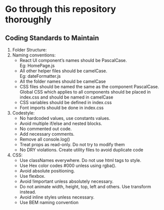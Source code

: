 # Go through this repository thoroughly

## Coding Standards to Maintain

1. Folder Structure:
2. Naming conventions:
    - React UI component’s names should be PascalCase. <br>
    Eg: HomePage.js
    - All other helper files should be camelCase. <br>
    Eg: dateFormatter.js
    - All the folder names should be camelCase
    - CSS files should be named the same as the component PascalCase. Global CSS which applies to all components should be placed in index.css and should be named in camelCase
    - CSS variables should be defined in index.css
    - Font imports should be done in index.css
3. Codestyle:
    - No hardcoded values, use constants values.
    - Avoid multiple if/else and nested blocks.
    - No commented out code.
    - Add necessary comments.
    - Remove all console.log()
    - Treat props as read-only. Do not try to modify them
    - No DRY violations. Create utility files to avoid duplicate code
4. CSS:
    - Use classNames everywhere. Do not use html tags to style.
    - Use Hex color codes #000 unless using rgba().
    - Avoid absolute positioning.
    - Use flexbox.
    - Avoid !important unless absolutely necessary.
    - Do not animate width, height, top, left and others. Use transform instead.
    - Avoid inline styles unless necessary.
    - Use BEM naming convention